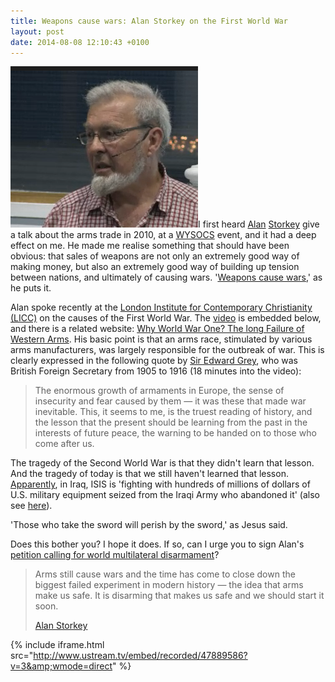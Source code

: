 ```yaml
---
title: Weapons cause wars: Alan Storkey on the First World War
layout: post
date: 2014-08-08 12:10:43 +0100
---
```

<img alt="Alan Storkey" title="Alan Storkey" src="/assets/alan-storkey.png" class="alignright" />I first heard [Alan](http://www.alanstorkey.com/) [Storkey](http://en.wikipedia.org/wiki/Alan_Storkey) give a talk about the arms trade in 2010, at a [WYSOCS](http://wysocs.org.uk/) event, and it had a deep effect on me. He made me realise something that should have been obvious: that sales of weapons are not only an extremely good way of making money, but also an extremely good way of building up tension between nations, and ultimately of causing wars. '[Weapons cause wars](http://www.whyworldwar1.com/weapons-cause-wars),' as he puts it.

Alan spoke recently at the [London Institute for Contemporary Christianity (LICC)](http://www.licc.org.uk/) on the causes of the First World War. The [video](http://www.ustream.tv/recorded/47889586) is embedded below, and there is a related website: [Why World War One? The long Failure of Western Arms](http://www.whyworldwar1.com/). His basic point is that an arms race, stimulated by various arms manufacturers, was largely responsible for the outbreak of war. This is clearly expressed in the following quote by [Sir Edward Grey](http://en.wikipedia.org/wiki/Edward_Grey,_1st_Viscount_Grey_of_Fallodon), who was British Foreign Secretary from 1905 to 1916 (18 minutes into the video):

> The enormous growth of armaments in Europe, the sense of insecurity and fear caused by them &mdash; it was these that made war inevitable. This, it seems to me, is the truest reading of history, and the lesson that the present should be learning from the past in the interests of future peace, the warning to be handed on to those who come after us.

The tragedy of the Second World War is that they didn't learn that lesson. And the tragedy of today is that we still haven't learned that lesson. [Apparently](http://www.nytimes.com/2014/08/08/world/middleeast/isis-forces-in-iraq.html), in Iraq, ISIS is 'fighting with hundreds of millions of dollars of U.S. military equipment seized from the Iraqi Army who abandoned it' (also see [here](http://www.businessinsider.com/isis-military-equipment-breakdown-2014-7?op=1)).

'Those who take the sword will perish by the sword,' as Jesus said.

Does this bother you? I hope it does. If so, can I urge you to sign Alan's [petition calling for world multilateral disarmament](http://epetitions.direct.gov.uk/petitions/68002)?

> Arms still cause wars and the time has come to close down the biggest failed experiment in modern history &mdash; the idea that arms make us safe. It is disarming that makes us safe and we should start it soon.
>
> <footer><a href="http://www.whyworldwar1.com/">Alan Storkey</a></footer>

{% include iframe.html src="http://www.ustream.tv/embed/recorded/47889586?v=3&amp;wmode=direct" %}
